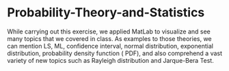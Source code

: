 # Probability-Theory-and-Statistics

While carrying out this exercise, we applied MatLab to visualize and see many topics that we covered in class. As examples to those theories, we can mention LS, ML, confidence interval, normal distribution, exponential distribution, probability density function ( PDF), and also comprehend a vast variety of new topics such as Rayleigh distribution and Jarque-Bera Test.
